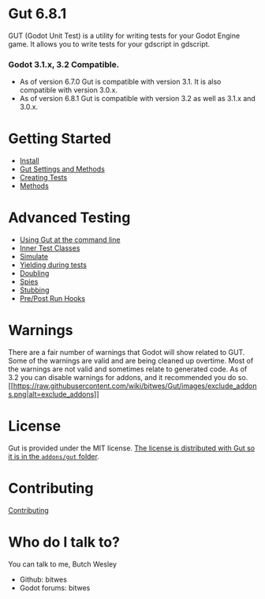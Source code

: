 # Gut 6.8.1
GUT (Godot Unit Test) is a utility for writing tests for your Godot Engine game.  It allows you to write tests for your gdscript in gdscript.

### Godot 3.1.x, 3.2 Compatible.
* As of version 6.7.0 Gut is compatible with version 3.1.  It is also compatible with version 3.0.x.
* As of version 6.8.1 Gut is compatible with version 3.2 as well as 3.1.x and 3.0.x.


# Getting Started
* [Install](Install)
* [Gut Settings and Methods](Gut-Settings-And-Methods)
* [Creating Tests](Creating-Tests)
* [Methods](Methods)

# Advanced Testing
* [Using Gut at the command line](Command-Line)
* [Inner Test Classes](Inner-Test-Classes)
* [Simulate](Simulate)
* [Yielding during tests](Yielding)
* [Doubling](Doubles)
* [Spies](Spies)
* [Stubbing](Stubbing)
* [Pre/Post Run Hooks](Hooks)

# Warnings
There are a fair number of warnings that Godot will show related to GUT.  Some of the warnings are valid and are being cleaned up overtime.  Most of the warnings are not valid and sometimes relate to generated code.  As of 3.2 you can disable warnings for addons, and it recommended you do so.
[[https://raw.githubusercontent.com/wiki/bitwes/Gut/images/exclude_addons.png|alt=exclude_addons]]

# License
Gut is provided under the MIT license.  [The license is distributed with Gut so it is in the `addons/gut` folder](https://github.com/bitwes/Gut/blob/master/addons/gut/LICENSE.md).

# Contributing
[Contributing](Contributing)

# Who do I talk to?
You can talk to me, Butch Wesley

* Github:  bitwes
* Godot forums:  bitwes
